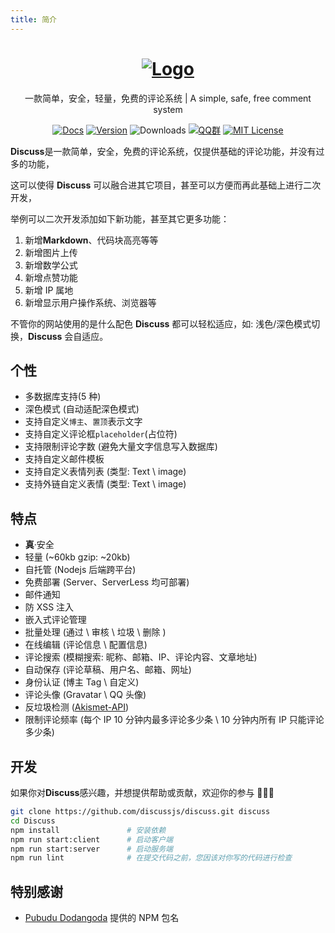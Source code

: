 ```yaml
---
title: 简介
---
```


<h1 align="center"><a href="https://discuss.js.org" target="_blank"><img src="/svg/Logo.svg" alt="Logo"></a></h1> <!-- https://s2.loli.net/2022/09/18/rcG7mvliW2yXNha.png -->
<p align="center">一款简单，安全，轻量，免费的评论系统 | A simple, safe, free comment system</p>

<p align="center">
    <a href="https://discuss.js.org" target="_blank"><img src="https://img.shields.io/badge/Docs-文档-1081c1?logo=read-the-docs" alt="Docs"></a>
    <a href="https://github.com/discussjs/discuss/releases/"><img src="https://img.shields.io/npm/v/discuss?color=critical&logo=npm" alt="Version"></a>
    <img src="https://img.shields.io/npm/dm/discuss" alt="Downloads">
    <a href="https://jq.qq.com/?_wv=1027&k=lh7oS7Xt"><img src="https://img.shields.io/badge/QQ群-343890210-00a4ff?logo=tencent-qq" alt="QQ群"></a>
    <a href="https://github.com/discussjs/discuss/blob/main/LICENSE"><img src="https://img.shields.io/npm/l/discuss?color=ee5535" alt="MIT License"></a>
</p>

**Discuss**是一款简单，安全，免费的评论系统，仅提供基础的评论功能，并没有过多的功能，

这可以使得 **Discuss** 可以融合进其它项目，甚至可以方便而再此基础上进行二次开发，

举例可以二次开发添加如下新功能，甚至其它更多功能：
1. 新增**Markdown**、代码块高亮等等
2. 新增图片上传
3. 新增数学公式
4. 新增点赞功能
5. 新增 IP 属地
6. 新增显示用户操作系统、浏览器等

不管你的网站使用的是什么配色 **Discuss** 都可以轻松适应，如: 浅色/深色模式切换，**Discuss** 会自适应。

## 个性

- 多数据库支持(5 种)
- 深色模式 (自动适配深色模式)
- 支持自定义`博主`、`置顶`表示文字
- 支持自定义评论框`placeholder`(占位符)
- 支持限制评论字数 (避免大量文字信息写入数据库)
- 支持自定义邮件模板
- 支持自定义表情列表 (类型: Text \ image)
- 支持外链自定义表情 (类型: Text \ image)

## 特点

- **真**·安全
- 轻量 (~60kb gzip: ~20kb)
- 自托管 (Nodejs 后端跨平台)
- 免费部署 (Server、ServerLess 均可部署)
- 邮件通知
- 防 XSS 注入
- 嵌入式评论管理
- 批量处理 (通过 \ 审核 \ 垃圾 \ 删除 )
- 在线编辑 (评论信息 \ 配置信息)
- 评论搜索 (模糊搜索: 昵称、邮箱、IP、评论内容、文章地址)
- 自动保存 (评论草稿、用户名、邮箱、网址)
- 身份认证 (博主 Tag \ 自定义)
- 评论头像 (Gravatar \ QQ 头像)
- 反垃圾检测 ([Akismet-API](https://akismet.com/))
- 限制评论频率 (每个 IP 10 分钟内最多评论多少条 \ 10 分钟内所有 IP 只能评论多少条)

## 开发

如果你对**Discuss**感兴趣，并想提供帮助或贡献，欢迎你的参与 🎉🎉🎉

```bash
git clone https://github.com/discussjs/discuss.git discuss
cd Discuss
npm install               # 安装依赖
npm run start:client      # 启动客户端
npm run start:server      # 启动服务端
npm run lint              # 在提交代码之前，您因该对你写的代码进行检查
```

## 特别感谢

- [Pubudu Dodangoda](https://github.com/pupudu) 提供的 NPM 包名
